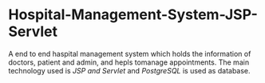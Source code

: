 # Hospital-Management-System-JSP-Servlet
A end to end haspital management system which holds the information of doctors, patient and admin, and hepls tomanage appointments.
The main technology used is <i>JSP and Servlet</i> and <i>PostgreSQL</i> is used as database.
